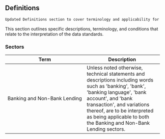 ## Definitions

```diff
Updated Definitions section to cover terminology and applicability for Banking and Non-Bank Lending
```

This section outlines specific descriptions, terminology, and conditions that relate to the interpretation of the data standards.

### Sectors
| Term | Description |
| ---- | ----------- |
| <span style="white-space:nowrap">Banking and Non-Bank Lending</span> | Unless noted otherwise, technical statements and descriptions including words such as 'banking', 'bank', 'banking language', 'bank account', and 'bank transaction', and variations thereof, are to be interpreted as being applicable to both the Banking and Non-Bank Lending sectors. |

